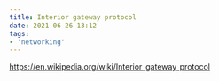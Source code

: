 ```yaml
---
title: Interior gateway protocol
date: 2021-06-26 13:12
tags:
- 'networking'
---
```


https://en.wikipedia.org/wiki/Interior_gateway_protocol
